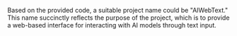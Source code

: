 Based on the provided code, a suitable project name could be "AIWebText." This name succinctly reflects the purpose of the project, which is to provide a web-based interface for interacting with AI models through text input.
